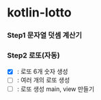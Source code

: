 # kotlin-lotto

### Step1 문자열 덧셈 계산기

### Step2 로또(자동)
- [x] : 로또 6개 숫자 생성
- [ ] : 여러 개의 로또 생성
- [ ] : 로또 생성 main, view 만들기
